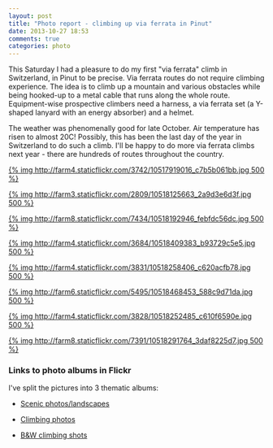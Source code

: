 ```yaml
---
layout: post
title: "Photo report - climbing up via ferrata in Pinut"
date: 2013-10-27 18:53
comments: true
categories: photo
---
```


This Saturday I had a pleasure to do my first "via ferrata" climb in Switzerland, in Pinut to be precise. Via ferrata routes do not require climbing experience. The idea is to climb up a mountain and various obstacles while being hooked-up to a metal cable that runs along the whole route. Equipment-wise prospective climbers need a harness, a via ferrata set (a Y-shaped lanyard with an energy absorber) and a helmet.

The weather was phenomenally good for late October. Air temperature has risen to almost 20C! Possibly, this has been the last day of the year in Switzerland to do such a climb. I'll be happy to do more via ferrata climbs next year - there are hundreds of routes throughout the country.

[{% img http://farm4.staticflickr.com/3742/10517919016_c7b5b061bb.jpg 500 %}](http://www.flickr.com/photos/68217075@N08/10517919016/)

[{% img http://farm3.staticflickr.com/2809/10518125663_2a9d3e6d3f.jpg 500 %}](http://www.flickr.com/photos/68217075@N08/10518125663/)

[{% img http://farm8.staticflickr.com/7434/10518192946_febfdc56dc.jpg 500 %}](http://www.flickr.com/photos/68217075@N08/10518192946/)

[{% img http://farm4.staticflickr.com/3684/10518409383_b93729c5e5.jpg 500 %}](http://www.flickr.com/photos/68217075@N08/10518409383/)

[{% img http://farm4.staticflickr.com/3831/10518258406_c620acfb78.jpg 500 %}](http://www.flickr.com/photos/68217075@N08/10518258406/)

[{% img http://farm6.staticflickr.com/5495/10518468453_588c9d71da.jpg 500 %}](http://www.flickr.com/photos/68217075@N08/10518468453/)

[{% img http://farm4.staticflickr.com/3828/10518252485_c610f6590e.jpg 500 %}](http://www.flickr.com/photos/68217075@N08/10518252485/)

[{% img http://farm8.staticflickr.com/7391/10518291764_3daf8225d7.jpg 500 %}](http://www.flickr.com/photos/68217075@N08/10518291764/)

### Links to photo albums in Flickr

I've split the pictures into 3 thematic albums:

* [Scenic photos/landscapes](http://www.flickr.com/photos/68217075@N08/sets/72157637014054095/)

* [Climbing photos](http://www.flickr.com/photos/68217075@N08/sets/72157637013590136/)

* [B&W climbing shots](http://www.flickr.com/photos/68217075@N08/sets/72157637013702576/)